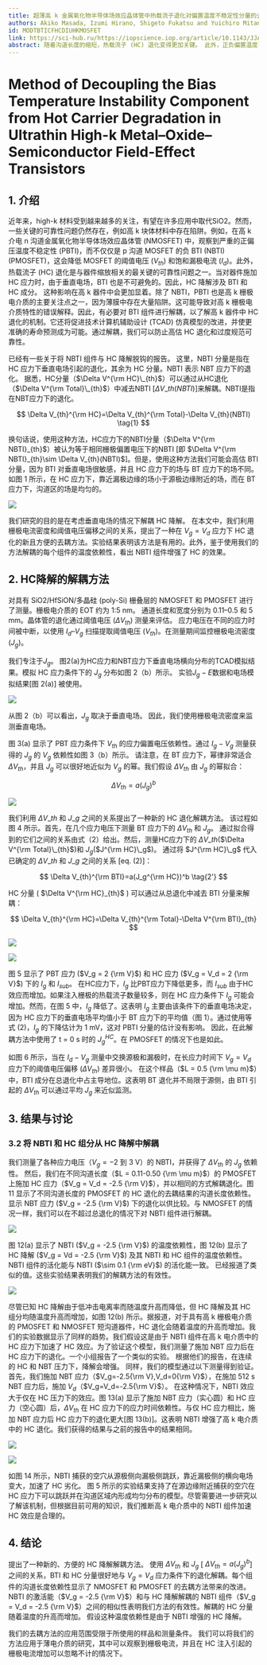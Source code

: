 ```yaml
---
title: 超薄高 k 金属氧化物半导体场效应晶体管中热载流子退化对偏置温度不稳定性分量的去耦方法
authors: Akiko Masada, Izumi Hirano, Shigeto Fukatsu and Yuichiro Mitani
id: MODTBTICFHCDIUHKMOSFET
link: https://sci-hub.ru/https://iopscience.iop.org/article/10.1143/JJAP.49.071102
abstract: 随着沟道长度的缩短，热载流子 (HC) 退化变得更加关键。 此外，正负偏置温度不稳定性（分别为 PBTI 和 NBTI）在高 k 器件中都很重要。 在HC应力下，垂直电场引起的BTI是不可避免的。 BTI 组件与 HC 退化的去耦对于更准确地预测器件寿命是必要的。 在这项研究中，提出了一种新的 HC 降解解耦方法。 通过使用 ΔVth 和 Jg 之间的关系，可以将 BTI 分量与 Vg=Vd 应力下的劣化解耦。 展示了我们的方法在 HfSiON 金属氧化物半导体场效应晶体管 (MOSFET) 中的应用。每个组件的通道长度依赖性显示了去耦方法带来的改进。此外，NBTI组分在HC降解中的活化能与NBTI的活化能一致。
---
```


# Method of Decoupling the Bias Temperature Instability Component from Hot Carrier Degradation in Ultrathin High-k Metal–Oxide–Semiconductor Field-Effect Transistors

## 1. 介绍

近年来，high-k 材料受到越来越多的关注，有望在许多应用中取代SiO2。然而，一些关键的可靠性问题仍然存在，例如高 k 块体材料中存在陷阱。例如，在高 k 介电 n 沟道金属氧化物半导体场效应晶体管 (NMOSFET) 中，观察到严重的正偏压温度不稳定性 (PBTI)，而不仅仅是 p 沟道 MOSFET 的负 BTI (NBTI) (PMOSFET)，这会降低 MOSFET 的阈值电压 ($V_{th}$) 和饱和漏极电流 ($I_d$)。此外，热载流子 (HC) 退化是与器件缩放相关的最关键的可靠性问题之一。当对器件施加 HC 应力时，由于垂直电场，BTI 也是不可避免的。因此，HC 降解涉及 BTI 和 HC 成分。 这种影响在高 k 器件中会更加显着。除了 NBTI，PBTI 也是高 k 栅极电介质的主要关注点之一，因为薄膜中存在大量陷阱。这可能导致对高 k 栅极电介质特性的错误解释。因此，有必要对 BTI 组件进行解耦，以了解高 k 器件中 HC 退化的机制。它还将促进技术计算机辅助设计 (TCAD) 仿真模型的改进，并使更准确的寿命预测成为可能。通过解耦，我们可以防止高估 HC 退化和过度规范可靠性。

已经有一些关于将 NBTI 组件与 HC 降解脱钩的报告。 这里，NBTI 分量是指在 HC 应力下垂直电场引起的退化，其余为 HC 分量。NBTI 表示 NBT 应力下的退化。 据悉，HC分量（$\Delta V^{\rm HC}\_{th}$）可以通过从HC退化（$\Delta V^{\rm Total}\_{th}$）中减去NBTI [$\Delta V\_{th}(NBTI)$]来解耦。NBTI是指在NBT应力下的退化。

$$
\Delta V_{th}^{\rm HC}=\Delta V_{th}^{\rm Total}-\Delta V_{th}(NBTI) \tag{1}
$$

换句话说，使用这种方法，HC应力下的NBTI分量（$\Delta V^{\rm NBTI}_{th}$）被认为等于相同栅极偏置电压下的NBTI [即 $\Delta V^{\rm NBTI}_{th}\sim \Delta V_{th}(NBTI)$]。但是，使用这种方法我们可能会高估 BTI 分量，因为 BTI 对垂直电场很敏感，并且 HC 应力下的场与 BT 应力下的场不同。如图 1 所示，在 HC 应力下，靠近漏极边缘的场小于源极边缘附近的场，而在 BT 应力下，沟道区的场是均匀的。

![](../images/Fig.%201.%20Schematic%20illustrations%20of%20the%20electric%20field%20under%20PBT%20stress%20and%20HC%20stress.jpg)

我们研究的目的是在考虑垂直电场的情况下解耦 HC 降解。 在本文中，我们利用栅极电流密度和阈值电压偏移之间的关系，提出了一种在 $V_g = V_d$ 应力下 HC 退化的新且方便的去耦方法。实验结果表明该方法是有用的。此外，鉴于使用我们的方法解耦的每个组件的温度依赖性，看出 NBTI 组件增强了 HC 的效果。

## 2. HC降解的解耦方法

对具有 SiO2/HfSiON/多晶硅 (poly-Si) 栅叠层的 NMOSFET 和 PMOSFET 进行了测量。栅极电介质的 EOT 约为 1:5 nm。 通道长度和宽度分别为 0.11–0.5 和 5 mm。晶体管的退化通过阈值电压 ($\Delta V_{th}$) 测量来评估。 应力电压在不同的应力时间被中断，以使用 $I_d–V_g$ 扫描提取阈值电压 ($V_{th}$)。在测量期间监控栅极电流密度 ($J_g$)。

我们专注于$J_g$。 图2(a)为HC应力和NBT应力下垂直电场横向分布的TCAD模拟结果。模拟 HC 应力条件下的 $J_g$ 分布如图 2（b）所示。 实验$J_g-E$数据和电场模拟结果[图 2(a)] 被使用。

![](../images/Fig.%202.%20(a)%20TCAD%20simulation%20results.jpg)

从图 2（b）可以看出，$J_g$ 取决于垂直电场。 因此，我们使用栅极电流密度来监测垂直电场。

图 3(a) 显示了 PBT 应力条件下 $V_{th}$ 的应力偏置电压依赖性。通过 $I_g-V_g$ 测量获得的 $J_g$ 的 $V_g$ 依赖性如图 3（b）所示。 请注意，在 BT 应力下，幂律非常适合 $\Delta V_{th}$，并且 $J_g$ 可以很好地近似为 $V_g$ 的幂。我们假设 $\Delta V_{th}$ 由 $J_g$ 的幂拟合：

$$
\Delta V_{th}=a(J_g)^b \tag{2}
$$

![](../images/Fig.%203.%20(a)%20Stress%20voltage%20dependence%20of%20threshold%20voltage%20shift.jpg)

我们利用 $\Delta V\_{th}$ 和 $J\_g$ 之间的关系提出了一种新的 HC 退化解耦方法。 该过程如图 4 所示。首先，在几个应力电压下测量 BT 应力下的 $\Delta V_{th}$ 和 $J_g$。 通过拟合得到的它们之间的关系由式（2）给出。然后，测量HC应力下的 $\Delta V\_{th}$($\Delta V^{\rm Total}\_{th}$)和 $J_g$($J^{\rm HC}\_g$)。 通过将 $J^{\rm HC}\_g$ 代入已确定的 $\Delta V\_{th}$ 和 $J\_g$ 之间的关系 [eq. (2)]：

$$
\Delta V_{th}^{\rm BTI}=a(J_g^{\rm HC})^b \tag{2'}
$$

HC 分量 ( $\Delta V^{\rm HC}_{th}$ ) 可以通过从总退化中减去 BTI 分量来解耦：

$$
\Delta V_{th}^{\rm HC}=\Delta V_{th}^{\rm Total}-\Delta V^{\rm BTI}_{th}
$$

![](../images/Fig.%204.%20Characterization%20procedure%20of%20our%20new%20decoupling%20method.jpg)

![](../images/Fig.%205.%20Comparison%20of%20Ig%20(solid%20lines).jpg)

图 5 显示了 PBT 应力 ($V_g = 2 {\rm V}$) 和 HC 应力 ($V_g = V_d = 2 {\rm V}$) 下的 $I_g$ 和 $I_{sub}$。 在HC应力下，$I_g$ 比PBT应力下降低更多，而 $I_{sub}$ 由于HC效应而增加。如果注入栅极的热载流子数量较多，则在 HC 应力条件下 $I_g$ 可能会增加。然而，在图 5 中，$I_g$ 降低了。这表明 $I_g$ 主要由该条件下的垂直电场决定，因为 HC 应力下的垂直电场平均值小于 BT 应力下的平均值（图 1）。通过使用等式 (2)，$I_g$ 的下降估计为 1 mV，这对 PBTI 分量的估计没有影响。 因此，在此解耦方法中使用了 t = 0 s 时的 $J^{HC}_g$。在 PMOSFET 的情况下也是如此。

如图 6 所示，当在 $I_d-V_g$ 测量中交换源极和漏极时，在长应力时间下 $V_g = V_d$ 应力下的阈值电压偏移 ($\Delta V_{th}$) 差异很小。 在这个样品（$L = 0.5 {\rm \mu m}$）中，BTI 成分在总退化中占主导地位。这表明 BT 退化并不局限于源侧，由 BTI 引起的 $\Delta V_{th}$ 可以通过平均 $J_g$ 来近似监测。

## 3. 结果与讨论

### 3.2 将 NBTI 和 HC 组分从 HC 降解中解耦

我们测量了各种应力电压（$V_g =- 2$ 到 $3$ V）的 NBTI，并获得了 $\Delta V_{th}$ 的 $J_g$ 依赖性。 然后，我们在不同沟道长度（$L = 0.11-0.50 {\rm \mu m}$）的 PMOSFET 上施加 HC 应力（$V_g = V_d = -2.5 {\rm V}$），并以相同的方式解耦退化。图 11 显示了不同沟道长度的 PMOSFET 的 HC 退化的去耦结果的沟道长度依赖性。 显示 NBT 应力 ($V_g = -2.5 {\rm V}$) 下的退化以供比较。与 NMOSFET 的情况一样，我们可以在不超过总退化的情况下对 NBTI 组件进行解耦。

![](../images/Fig.%2011.%20Channel%20length%20dependence%20of%20threshold%20voltage%20shift.jpg)

图 12(a) 显示了 NBTI ($V_g = -2.5 {\rm V}$) 的温度依赖性，图 12(b) 显示了 HC 降解 ($V_g = Vd = -2.5 {\rm V}$) 及其 NBTI 和 HC 组件的温度依赖性。 NBTI 组件的活化能与 NBTI ($\sim 0.1 {\rm eV}$) 的活化能一致。 已经报道了类似的值。这些实验结果表明我们的解耦方法的有效性。

![](../images/Fig.%2012.%20Temperature%20dependence%20of%20threshold%20voltage%20shift.jpg)

尽管已知 HC 降解由于低冲击电离率而随温度升高而降低，但 HC 降解及其 HC 组分均随温度升高而增加，如图 12(b) 所示。据报道，对于具有高 k 栅极电介质的 PMOSFET 和 NMOSFET 短沟道器件，HC 退化会随着温度的升高而增加。我们的实验数据显示了同样的趋势。我们假设这是由于 NBTI 组件在高 k 电介质中的 HC 应力下加速了 HC 效应。为了验证这个模型，我们测量了施加 NBT 应力后在 HC 应力下的退化。一个小组报告了一个类似的实验。 根据他们的报告，在连续的 HC 和 NBT 压力下，降解会增强。 同样，我们的模型通过以下测量得到验证。首先，我们施加 NBT 应力（$V_g=-2.5{\rm V},V_d=0{\rm V}$），在施加 512 s NBT 应力后，施加 $V_d$（$V_g=V_d=-2.5{\rm V}$）。 在这种情况下，NBTI 效应大于仅在 HC 压力下的效应。图 13(a) 显示了施加 NBT 应力（实心圆）和 HC 应力（空心圆）后，$\Delta V_{th}$ 在 HC 应力下的应力时间依赖性。与仅 HC 应力相比，施加 NBT 应力后 HC 应力下的退化更大[图 13(b)]。这表明 NBTI 增强了高 k 电介质中的 HC 退化。我们获得的结果与之前的报告中的结果相同。

![](../images/Fig.%2013.%20(a)%20Threshold%20voltage%20shifts%20under%20HC%20stress%20after%20NBT%20stress.jpg)

![](../images/Fig.%2014.%20Schematic%20illustration%20of%20NBTI-enhanced%20HC%20degradation.jpg)

如图 14 所示，NBTI 捕获的空穴从源极侧向漏极侧跳跃，靠近漏极侧的横向电场变大，加速了 HC 劣化。 图 5 所示的实验结果支持了在源边缘附近捕获的空穴在 HC 应力下可以跳跃并在沟道区域内形成均匀分布的模型。尽管需要进一步研究以了解该机制，但根据目前可用的知识，我们推断高 k 电介质中的 NBTI 组件加速 HC 效应是合理的。

## 4. 结论

提出了一种新的、方便的 HC 降解解耦方法。 使用 $\Delta V_{th}$ 和 $J_g$ [ $\Delta V_{th}= a(J_g)^b$] 之间的关系，BTI 和 HC 分量很好地与 $V_g = V_d$ 应力条件下的退化解耦。每个组件的沟道长度依赖性显示了 NMOSFET 和 PMOSFET 的去耦方法带来的改进。NBTI 的激活能（$V_g = -2.5 {\rm V}$）和与 HC 降解解耦的 NBTI 组件（$V_g = V_d = -2.5 {\rm V}$）之间的相似性表明我们方法的有效性。解耦的 HC 分量随着温度的升高而增加。 假设这种温度依赖性是由于 NBTI 增强的 HC 降解。

我们的去耦方法的应用范围受限于所使用的样品和测量条件。 我们可以将我们的方法应用于薄电介质的研究，其中可以观察到栅极电流，并且在 HC 注入引起的栅极电流增加可以忽略不计的情况下。